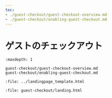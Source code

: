 ```yaml
---
toc:
- ./guest-checkout/guest-checkout-overview.md
- ./guest-checkout/enabling-guest-checkout.md
---
```

# ゲストのチェックアウト

```{toctree}
:maxdepth: 1

guest-checkout/guest-checkout-overview.md
guest-checkout/enabling-guest-checkout.md
```

```{raw} html
:file: ../landingpage_template.html
```

```{raw} html
:file: guest-checkout/landing.html
```
